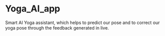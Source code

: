 # Yoga_AI_app
Smart AI Yoga assistant, which helps to predict our pose and to correct our yoga pose through the feedback generated in live.
